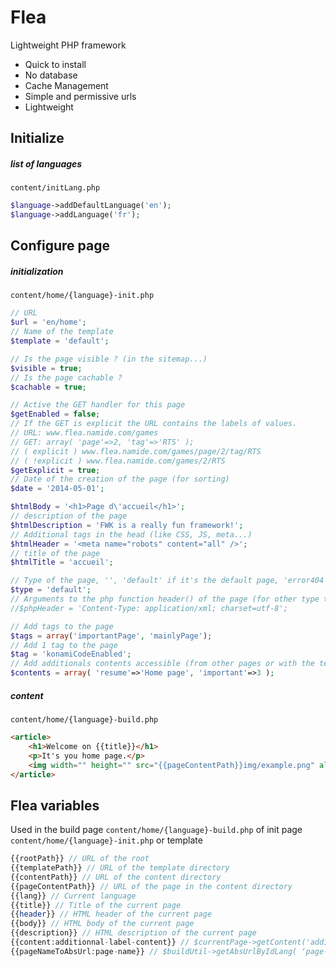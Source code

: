 Flea
====

Lightweight PHP framework
- Quick to install
- No database
- Cache Management
- Simple and permissive urls
- Lightweight


Initialize
------------------------

##### list of languages
`content/initLang.php`

```php
$language->addDefaultLanguage('en');
$language->addLanguage('fr');
```


Configure page
------------------------

##### initialization
`content/home/{language}-init.php`

```php
// URL
$url = 'en/home';
// Name of the template	
$template = 'default';

// Is the page visible ? (in the sitemap...)
$visible = true;
// Is the page cachable ?
$cachable = true;

// Active the GET handler for this page
$getEnabled = false;
// If the GET is explicit the URL contains the labels of values.
// URL: www.flea.namide.com/games
// GET: array( 'page'=>2, 'tag'=>'RTS' );
// ( explicit ) www.flea.namide.com/games/page/2/tag/RTS
// ( !explicit ) www.flea.namide.com/games/2/RTS
$getExplicit = true;
// Date of the creation of the page (for sorting)
$date = '2014-05-01';

$htmlBody = '<h1>Page d\'accueil</h1>';
// description of the page
$htmlDescription = 'FWK is a really fun framework!';
// Additional tags in the head (like CSS, JS, meta...)
$htmlHeader = '<meta name="robots" content="all" />';
// title of the page
$htmlTitle = 'accueil';

// Type of the page, '', 'default' if it's the default page, 'error404' if it's the error 404 page
$type = 'default';
// Arguments to the php function header() of the page (for other type than HTML, like XML)
//$phpHeader = 'Content-Type: application/xml; charset=utf-8';	

// Add tags to the page
$tags = array('importantPage', 'mainlyPage');
// Add 1 tag to the page		
$tag = 'konamiCodeEnabled';
// Add additionals contents accessible (from other pages or with the template)
$contents = array( 'resume'=>'Home page', 'important'=>3 );
```

##### content
`content/home/{language}-build.php`

```html
<article>
	<h1>Welcome on {{title}}</h1>
	<p>It's you home page.</p>
	<img width="" height="" src="{{pageContentPath}}img/example.png" alt="image example">
</article>
```

Flea variables
------------------------

Used in the build page `content/home/{language}-build.php`
of init page `content/home/{language}-init.php`
or template

```php
{{rootPath}} // URL of the root
{{templatePath}} // URL of the template directory
{{contentPath}} // URL of the content directory
{{pageContentPath}} // URL of the page in the content directory
{{lang}} // Current language
{{title}} // Title of the current page
{{header}} // HTML header of the current page
{{body}} // HTML body of the current page
{{description}} // HTML description of the current page
{{content:additionnal-label-content}} // $currentPage->getContent('additionnal-label-content');
{{pageNameToAbsUrl:page-name}} // $buildUtil->getAbsUrlByIdLang( ‘page-name', $currentLanguage );
```
